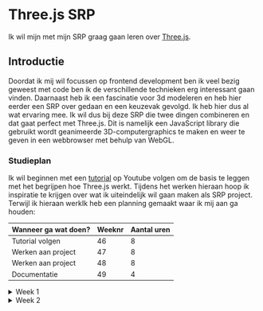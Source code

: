 # Three.js SRP

Ik wil mijn met mijn SRP graag gaan leren over [Three.js](https://threejs.org/).

## Introductie

Doordat ik mij wil focussen op frontend development ben ik veel bezig geweest met code ben ik de verschillende technieken erg interessant gaan vinden. Daarnaast heb ik een fascinatie voor 3d modeleren en heb hier eerder een SRP over gedaan en een keuzevak gevolgd. Ik heb hier dus al wat ervaring mee. Ik wil dus bij deze SRP die twee dingen combineren en dat gaat perfect met Three.js. Dit is namelijk een JavaScript library die gebruikt wordt geanimeerde 3D-computergraphics te maken en weer te geven in een webbrowser met behulp van WebGL.

### Studieplan

Ik wil beginnen met een [tutorial](https://youtu.be/Q7AOvWpIVHU?si=e1vwXO631DTF9ql2) op Youtube volgen om de basis te leggen met het begrijpen hoe Three.js werkt. Tijdens het werken hieraan hoop ik inspiratie te krijgen over wat ik uiteindelijk wil gaan maken als SRP project. Terwijl ik hieraan werkIk heb een planning gemaakt waar ik mij aan ga houden:

| Wanneer ga wat doen? | Weeknr | Aantal uren |
| -------------------- | ------ | ----------- |
| Tutorial volgen      | 46     | 8           |
| Werken aan project   | 47     | 8           |
| Werken aan project   | 48     | 8           |
| Documentatie         | 49     | 4           |

<details>
<summary>Week 1</summary>

Deze week staat in het teken van de eerste zetten met Three.js. Ik ging aan de slag met de tutorial om een beter idee te krijgen hoe three.js werkt en wat er allemaal mogelijk is met deze tool. De tutorial neemt je mee met het maken van een paar simpele vormen en legt een aantal basisdingen uit van Three.js.

- Het aanmaken van je canvas
- Scene, camera en renderengine instellen
- Je eerste 3d geometrie aanmaken
- Verschillende soorten lichten instellen voor je scene
- Helpers zoals grids en lichthelpers
- Functions voor het random scatteren van objecten
- Textures, backgrounds en materials instellen
- (Scroll)animaties instellen

Eerste "torus" aangemaakt.
![1](vite-project/img/readme-img/1.png)

Animatie gegeven, achtergrond voor het canvas, kubus met eigen texture en Sphere met texture van de maan.
![2](vite-project/img/readme-img/2.png)

<details>
<summary>Code na de tutorial:</summary>

```javascript
import "./style.css";
import * as THREE from "three";

// Controlls om in de browser te kunnen bewegen met de muis
import { OrbitControls } from "three/examples/jsm/controls/OrbitControls";

// Setup

const scene = new THREE.Scene();

const camera = new THREE.PerspectiveCamera(
  75,
  window.innerWidth / window.innerHeight,
  0.1,
  1000
);

const renderer = new THREE.WebGLRenderer({
  canvas: document.querySelector("#bg"),
});

renderer.setPixelRatio(window.devicePixelRatio);
renderer.setSize(window.innerWidth, window.innerHeight);
camera.position.setZ(30);
camera.position.setX(-3);

renderer.render(scene, camera);

// Torus

const geometry = new THREE.TorusGeometry(10, 3, 16, 100);
const material = new THREE.MeshStandardMaterial({ color: 0xff6347 });
const torus = new THREE.Mesh(geometry, material);

scene.add(torus);

// Lights

const pointLight = new THREE.PointLight(0xffffff);
pointLight.position.set(5, 5, 5);

const ambientLight = new THREE.AmbientLight(0xffffff);
scene.add(pointLight, ambientLight);

// Helpers

// const lightHelper = new THREE.PointLightHelper(pointLight)
// const gridHelper = new THREE.GridHelper(200, 50);
// scene.add(lightHelper, gridHelper)

// const controls = new OrbitControls(camera, renderer.domElement);

// Functie om sterren random te verspreiden
function addStar() {
  const geometry = new THREE.SphereGeometry(0.25, 24, 24);
  const material = new THREE.MeshStandardMaterial({ color: 0xffffff });
  const star = new THREE.Mesh(geometry, material);

  const [x, y, z] = Array(3)
    .fill()
    .map(() => THREE.MathUtils.randFloatSpread(100));

  star.position.set(x, y, z);
  scene.add(star);
}

Array(200).fill().forEach(addStar);

// Background

const spaceTexture = new THREE.TextureLoader().load("img/space.jpg");
scene.background = spaceTexture;

// Avatar

const HiddeTexture = new THREE.TextureLoader().load("img/bold.jpg");

const hidde = new THREE.Mesh(
  new THREE.BoxGeometry(3, 3, 3),
  new THREE.MeshBasicMaterial({ map: HiddeTexture })
);

scene.add(hidde);

// Moon

const moonTexture = new THREE.TextureLoader().load("img/moon.jpg");
const normalTexture = new THREE.TextureLoader().load("img/normal.jpg");

const moon = new THREE.Mesh(
  new THREE.SphereGeometry(3, 32, 32),
  new THREE.MeshStandardMaterial({
    map: moonTexture,
    normalMap: normalTexture,
  })
);

scene.add(moon);

moon.position.z = 30;
moon.position.setX(-10);

jeff.position.z = -5;
jeff.position.x = 2;

// Scroll Animation

function moveCamera() {
  const t = document.body.getBoundingClientRect().top;
  moon.rotation.x += 0.05;
  moon.rotation.y += 0.075;
  moon.rotation.z += 0.05;

  jeff.rotation.y += 0.01;
  jeff.rotation.z += 0.01;

  camera.position.z = t * -0.01;
  camera.position.x = t * -0.0002;
  camera.rotation.y = t * -0.0002;
}

document.body.onscroll = moveCamera;
moveCamera();

// Animation Loop

function animate() {
  requestAnimationFrame(animate);

  torus.rotation.x += 0.01;
  torus.rotation.y += 0.005;
  torus.rotation.z += 0.01;

  moon.rotation.x += 0.005;

  // controls.update();

  renderer.render(scene, camera);
}

animate();
```

</details>
</details>
<details>
  <summary>Week 2</summary>
  Deze week wil ik gaan starten met het maken van mijn project. Ik ga eerst inspiratie opdoen voor een cool idee om te maken. Het moet natuurlijk ook haalbaar zijn voor mijn niveau en moet binnen de tijd dusdanig af zijn om beoordeeld te kunnen worden.Als eerst ben ik nog een beetje gaan experimenteren met de verschillende vormen en materialen die je kan gebruiken. Ik heb toen dit gemaakt:
  
  ![3](vite-project/img/readme-img/4.png)
  Met deze code:

```javascript
const geometry = new THREE.TorusKnotGeometry(10, 5, 200, 100);
const material = new THREE.MeshPhongMaterial({
  color: "firebrick",
  shininess: 1000,
});
const torus = new THREE.Mesh(geometry, material);

scene.add(torus);

const pointLight = new THREE.PointLight(0xffffff, 2000);
pointLight.position.set(20, 0, 15);

const ambientLight = new THREE.AmbientLight(0xffffff, 0.5);

scene.add(pointLight, ambientLight);
```

Ook ben ik een idee tegen gekomen om aan te werken, ik wil namelijk een game gaan maken. Ik kwam op dat idee door deze [tutorial](https://www.youtube.com/watch?v=sPereCgQnWQ) die gaat over het maken van een simpel ontwijk spelletje in three.js. Ik wil uit deze tutorial leren hoe je een werkende game kan maken en daar mijn eigen draai aan geven.
<details>
  <summary>Met deze tutorial heb ik deze code geschreven:</summary>
  
```javascript
import "./style.css";
import * as THREE from "three";
import { OrbitControls } from "three/examples/jsm/controls/OrbitControls";

const scene = new THREE.Scene();

const camera = new THREE.PerspectiveCamera(
  75,
  window.innerWidth / window.innerHeight,
  0.1,
  1000
);

const renderer = new THREE.WebGLRenderer({
  canvas: document.querySelector("#bg"),
  alpha: true,
  antialias: true,
});
scene.background = new THREE.Color("orange");
renderer.shadowMap.enabled = true;
renderer.setPixelRatio(window.devicePixelRatio);
renderer.setSize(window.innerWidth, window.innerHeight);
camera.position.setZ(8);
camera.position.setX(4);
camera.position.setY(5);

class Box extends THREE.Mesh {
  constructor({
    width,
    height,
    depth,
    color = "#00ff00",
    velocity = { x: 0, y: 0, z: 0 },
    position = {
      x: 0,
      y: 0,
      z: 0,
    },
    zAcceleration = false,
  }) {
    super(
      new THREE.BoxGeometry(width, height, depth),
      new THREE.MeshStandardMaterial({ color })
    );

    this.width = width;
    this.height = height;
    this.depth = depth;

    this.position.set(position.x, position.y, position.z);

    this.right = this.position.x + this.width / 2;
    this.left = this.position.x - this.width / 2;

    this.bottom = this.position.y - this.height / 2;
    this.top = this.position.y + this.height / 2;

    this.front = this.position.z + this.depth / 2;
    this.back = this.position.z - this.depth / 2;

    this.velocity = velocity;
    this.gravity = -0.005;
    this.zAcceleration = zAcceleration;
  }

  updateSides() {
    this.right = this.position.x + this.width / 2;
    this.left = this.position.x - this.width / 2;

    this.bottom = this.position.y - this.height / 2;
    this.top = this.position.y + this.height / 2;

    this.front = this.position.z + this.depth / 2;
    this.back = this.position.z - this.depth / 2;
  }

  update(ground) {
    this.updateSides();
    if ((this.zAcceleration = true)) {
      this.velocity.z += 0.001;
    }

    this.position.x += this.velocity.x;
    this.position.z += this.velocity.z;

    this.applyGravity(ground);
  }

  applyGravity(ground) {
    this.velocity.y += this.gravity;

    if (
      boxCollision({
        box1: this,
        box2: ground,
      })
    ) {
      this.velocity.y *= 0.5;
      this.velocity.y = -this.velocity.y;
    } else this.position.y += this.velocity.y;
  }
}

function boxCollision({ box1, box2 }) {
  const xCollision = box1.right >= box2.left && box1.left <= box2.right;
  const yCollision =
    box1.bottom + box1.velocity.y <= box2.top && box1.top >= box2.bottom;
  const zCollision = box1.front >= box2.back && box1.back <= box2.front;

  return xCollision && zCollision && yCollision;
}

const cube = new Box({
  width: 1,
  height: 1,
  depth: 1,
  color: 0x00ff00,
  velocity: {
    x: 0,
    y: 0,
    z: 0,
  },
  position: {
    x: 0,
    y: 1,
    z: 0,
  },
  zAcceleration: false,
});
cube.castShadow = true;
scene.add(cube);

const ground = new Box({
  width: 10,
  height: 0.5,
  depth: 50,
  color: "#0369a1",
  position: {
    x: 0,
    y: -2,
    z: 0,
  },
});

ground.receiveShadow = true;
scene.add(ground);

const light = new THREE.DirectionalLight(0xffffff, 1);
light.position.y = 3;
light.position.x = 2;
light.position.z = 1;
light.castShadow = true;
scene.add(light);

scene.add(new THREE.AmbientLight(0xffffff, 0.5));

const controls = new OrbitControls(camera, renderer.domElement);

const keys = {
  a: {
    pressed: false,
  },
  d: {
    pressed: false,
  },
  w: {
    pressed: false,
  },
  s: {
    pressed: false,
  },
};

window.addEventListener("keydown", (event) => {
  switch (event.code) {
    case "KeyA":
      keys.a.pressed = true;
      break;
    case "KeyD":
      keys.d.pressed = true;
      break;
    case "KeyW":
      keys.w.pressed = true;
      break;
    case "KeyS":
      keys.s.pressed = true;
      break;
    case "Space":
      cube.velocity.y = 0.15;
      break;
  }
});

window.addEventListener("keyup", (event) => {
  switch (event.code) {
    case "KeyA":
      keys.a.pressed = false;
      break;
    case "KeyD":
      keys.d.pressed = false;
      break;
    case "KeyW":
      keys.w.pressed = false;
      break;
    case "KeyS":
      keys.s.pressed = false;
      break;
  }
});

const enemies = [];

let frames = 0;
let spawnRate = 200;
function animate() {
  const animationId = requestAnimationFrame(animate);
  //movement code

  cube.velocity.x = 0;
  cube.velocity.z = 0;
  if (keys.a.pressed) cube.velocity.x = -0.05;
  else if (keys.d.pressed) cube.velocity.x = 0.05;

  if (keys.w.pressed) cube.velocity.z = -0.05;
  else if (keys.s.pressed) cube.velocity.z = 0.05;

  cube.update(ground);
  enemies.forEach((enemy) => {
    enemy.update(ground);
    if (
      boxCollision({
        box1: cube,
        box2: enemy,
      })
    ) {
      window.cancelAnimationFrame(animationId);
    }
  });

  if (frames % spawnRate === 0) {
    if (spawnRate > 20) {
      spawnRate -= 20;
    }
    const enemy = new Box({
      width: 1,
      height: 1,
      depth: 1,
      color: 0xff0000,
      velocity: {
        x: 0,
        y: 0,
        z: 0.01,
      },
      position: {
        x: (Math.random() - 0.5) * 10,
        y: 0,
        z: -20,
      },
      zAcceleration: true,
    });
    enemy.castShadow = true;
    scene.add(enemy);
    enemies.push(enemy);
    console.log(enemy.position.x);
  }

  frames++;
  controls.update();
  renderer.render(scene, camera);
}

animate();

```

</details>
Het uitendelijke gemaakte spel gaat dus om het ontwijken van de rode boxen. Je hebt controle over de groene. Ik heb nu geleerd hoe je allemaal elementen van een game zelf kan bouwen. Hier een lijstje van dingen die terugkomen in deze tutorial:
- Gravity
- Collision
- Velocity
- Position

![5](vite-project/img/readme-img/5.png)
</details>

